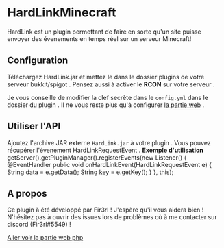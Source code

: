
# HardLinkMinecraft
HardLink est un plugin permettant de faire en sorte qu'un site puisse envoyer des évenements en temps réel sur un serveur Minecraft!
## Configuration
Téléchargez HardLink.jar et mettez le dans le dossier plugins de votre serveur bukkit/spigot . Pensez aussi à activer le **RCON** sur votre serveur .

Je vous conseille de modifier la clef secrète dans le `config.yml` dans le dossier du plugin . Il ne vous reste plus qu'à configurer [la partie web](https://github.com/DeadCube/HardLinkServer) .
## Utiliser l'API
Ajoutez l'archive JAR externe `HardLink.jar` à votre plugin . Vous pouvez récupérer l'évenement HardLinkRequestEvent .
**Exemple d'utilisation**
	getServer().getPluginManager().registerEvents(new Listener() {
		@EventHandler
		public void onHardLinkEvent(HardLinkRequestEvent e) {
			String data = e.getData();
			String key = e.getKey();
		}
	}, this);
## A propos
Ce plugin à été développé par Fir3rl ! J'espère qu'il vous aidera bien ! N'hésitez pas à ouvrir des issues lors de problèmes où à me contacter sur discord (Fir3rl#5549) !

[Aller voir la partie web php](https://github.com/DeadCube/HardLinkServer)
